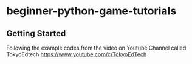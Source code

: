 # beginner-python-game-tutorials


## Getting Started

Following the example codes from the video on Youtube Channel called TokyoEdtech https://www.youtube.com/c/TokyoEdTech
